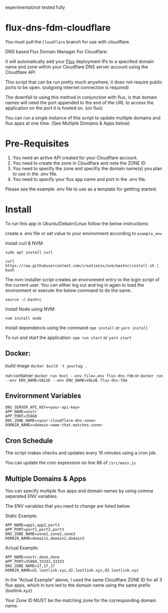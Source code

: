 experimental/not tested fully

# flux-dns-fdm-cloudflare

You must pull the `Cloudflare` branch for use with cloudflare.

DNS based Flux Domain Manager For Cloudflare:

It will automatically add your [Flux](https://runonflux.io) deployment IPs to a specified domain name and zone within your Cloudflare DNS server account using the Cloudflare API

This script that can be run pretty much anywhere, it does not require public ports to be open. (outgoing internet connection is required)

The downfall to using this method in conjunction with flux, is that domain names will need the port appended to the end of the URL to access the application on the port it is hosted on. (on flux)

You can run a single instance of this script to update multiple domains and flux apps at one time. (See Multiple Domains & Apps below)

# Pre-Requisites

1. You need an active API created for your Cloudflare account.
2. You need to create the zone in Cloudflare and note the ZONE ID
3. You need to specify the zone and specifiy the domain name(s) you plan to use in the .env file.
4. You need to specify your flux app name and port in the .env file.

Please see the example .env file to use as a template for gettting started.

# Install

To run this app in Ubuntu/Debain/Linux follow the below instructions:

create a .env file or set value to your environment according to `example_env`

Install curl & NVM:

`sudo apt install curl`

`curl https://raw.githubusercontent.com/creationix/nvm/master/install.sh | bash`

The nvm installer script creates an environment entry to the login script of the current user. You can either log out and log in again to load the environment or execute the below command to do the same.

`source ~/.bashrc`

Install Node using NVM:

`nvm install node`

Install dependencis using the command `npm install` or `yarn install`

To run and start the application:
`npm run start` or `yarn start`

## Docker:

build image
`docker build -t yourtag .`

run container
`docker run host --env-file=.env flux-dns-fdm`
or `docker run --env ENV_NAME=VALUE --env ENV_NAME=VALUE flux-dns-fdm`

## Envirornment Variables
```DNS_SERVER_ADDRESS=https://api.cloudflare.com/client/v4
DNS_SERVER_API_KEY=<your-api-key>
APP_NAME=nostr
APP_PORT=35860
DNS_ZONE_NAME=<your-cloudflare-dns-zone>
DOMAIN_NAME=<domain-name-that-matches-zone> 
```

## Cron Schedule

The script makes checks and updates every 10 minutes using a cron job.

You can update the cron expression on line 86 of `/src/main.js`

## Multiple Domains & Apps

You can specify multiple flux apps and domain names by using comma seperated ENV variables.

The ENV variables that you need to change are listed below.

Static Example:

```
APP_NAME=app1,app2,port3
APP_PORT=port1,port2,port3
DNS_ZONE_NAME=zone1,zone2,zone3
DOMAIN_NAME=domain1,domain2,domain3
```
Actual Example:
```
APP_NAME=nostr,dane,dane
APP_PORT=35860,33333,33333
DNS_ZONE_NAME=1f,1f,1f
DOMAIN_NAME=d1.lootlink.xyz,d2.lootlink.xyz,d3.lootlink.xyz
```
In the "Actual Example" above, I used the same Cloudflare ZONE ID for all 3 flux apps, which in turn led to the domain name using the same prefix (lootlink.xyz) 

Your Zone ID MUST be the matching zone for the corresponding domain name.
